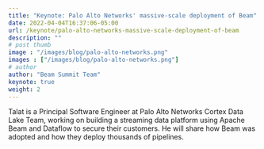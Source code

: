 ```yaml
---
title: "Keynote: Palo Alto Networks' massive-scale deployment of Beam"
date: 2022-04-04T16:37:06-05:00
url: /keynote/palo-alto-networks-massive-scale-deployment-of-beam
description: ""
# post thumb
image : "/images/blog/palo-alto-networks.png"
images : ["/images/blog/palo-alto-networks.png"]
# author
author: "Beam Summit Team"
keynote: true
weight: 2
---
```


Talat is a Principal Software Engineer at Palo Alto Networks Cortex Data Lake Team, working on building a streaming data platform using Apache Beam and Dataflow to secure their customers. He will share how Beam was adopted and how they deploy thousands of pipelines.
